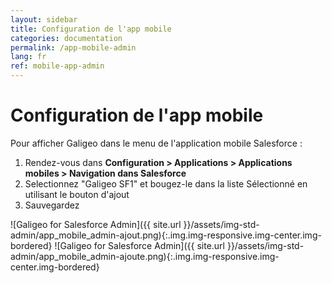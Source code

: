 ```yaml
---
layout: sidebar
title: Configuration de l'app mobile
categories: documentation
permalink: /app-mobile-admin
lang: fr
ref: mobile-app-admin
---
```


# Configuration de l'app mobile

Pour afficher Galigeo dans le menu de l'application mobile Salesforce :

1. Rendez-vous dans **Configuration > Applications > Applications mobiles > Navigation dans Salesforce**
2. Selectionnez "Galigeo SF1" et bougez-le dans la liste Sélectionné en utilisant le bouton d'ajout
3. Sauvegardez

![Galigeo for Salesforce Admin]({{ site.url }}/assets/img-std-admin/app_mobile_admin-ajout.png){:.img.img-responsive.img-center.img-bordered}
![Galigeo for Salesforce Admin]({{ site.url }}/assets/img-std-admin/app_mobile_admin-ajoute.png){:.img.img-responsive.img-center.img-bordered}
